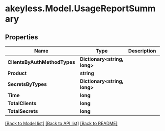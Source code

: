 # akeyless.Model.UsageReportSummary

## Properties

Name | Type | Description | Notes
------------ | ------------- | ------------- | -------------
**ClientsByAuthMethodTypes** | **Dictionary&lt;string, long&gt;** |  | [optional] 
**Product** | **string** |  | [optional] 
**SecretsByTypes** | **Dictionary&lt;string, long&gt;** |  | [optional] 
**Time** | **long** |  | [optional] 
**TotalClients** | **long** |  | [optional] 
**TotalSecrets** | **long** |  | [optional] 

[[Back to Model list]](../README.md#documentation-for-models) [[Back to API list]](../README.md#documentation-for-api-endpoints) [[Back to README]](../README.md)

